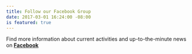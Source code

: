 ```yaml
---
title: Follow our Facebook Group
date: 2017-03-01 16:24:00 -08:00
is featured: true
---
```


Find more information about current activities and up-to-the-minute news on **[Facebook ](https://www.facebook.com/groups/498900883613777/)**
 